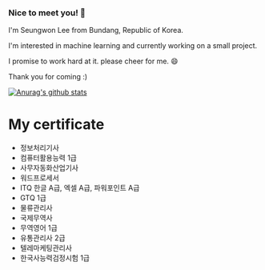 ### Nice to meet you! 👋

I'm Seungwon Lee from Bundang, Republic of Korea.  

I'm interested in machine learning and currently working on a small project.

I promise to work hard at it. please cheer for me. 😄

Thank you for coming :)

[![Anurag's github stats](https://github-readme-stats.vercel.app/api?username=LeeSeungWon89)](https://github.com/anuraghazra/github-readme-stats)

# My certificate

- 정보처리기사
- 컴퓨터활용능력 1급
- 사무자동화산업기사
- 워드프로세서
- ITQ 한글 A급, 엑셀 A급, 파워포인트 A급
- GTQ 1급
- 물류관리사
- 국제무역사
- 무역영어 1급
- 유통관리사 2급
- 텔레마케팅관리사
- 한국사능력검정시험 1급

<!--
**LeeSeungwon89/LeeSeungwon89** is a ✨ _special_ ✨ repository because its `README.md` (this file) appears on your GitHub profile.

Here are some ideas to get you started:

- 🔭 I’m currently working on ...
- 🌱 I’m currently learning ...
- 👯 I’m looking to collaborate on ...
- 🤔 I’m looking for help with ...
- 💬 Ask me about ...
- 📫 How to reach me: ...
- 😄 Pronouns: ...
- ⚡ Fun fact: ...
-->
